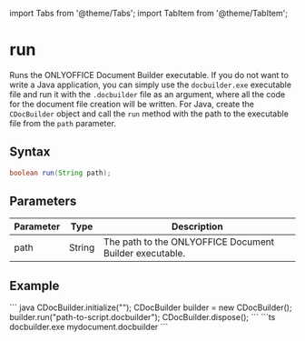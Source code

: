 import Tabs from '@theme/Tabs';
import TabItem from '@theme/TabItem';

# run

Runs the ONLYOFFICE Document Builder executable. If you do not want to write a Java application, you can simply use the `docbuilder.exe` executable file and run it with the `.docbuilder` file as an argument, where all the code for the document file creation will be written. For Java, create the `CDocBuilder` object and call the `run` method with the path to the executable file from the `path` parameter.

## Syntax

```java
boolean run(String path);
```

## Parameters

| Parameter | Type   | Description                                             |
| --------- | ------ | ------------------------------------------------------- |
| path      | String | The path to the ONLYOFFICE Document Builder executable. |

## Example

<Tabs>
    <TabItem value="java" label="Java">
        ``` java
        CDocBuilder.initialize("");
        CDocBuilder builder = new CDocBuilder();
        builder.run("path-to-script.docbuilder");
        CDocBuilder.dispose();
        ```
    </TabItem>
    <TabItem value="builder" label=".docbuilder">
        ```ts
        docbuilder.exe mydocument.docbuilder
        ```
    </TabItem>
</Tabs>
